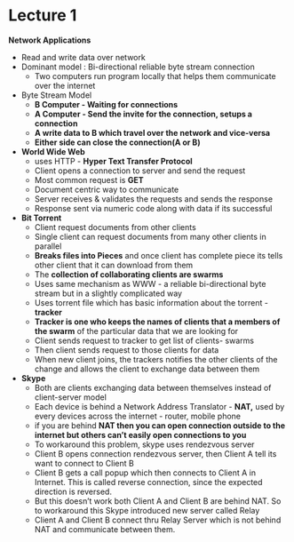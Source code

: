 # Lecture 1

**Network Applications**

- Read and write data over network
- Dominant model : Bi-directional reliable byte stream connection
    - Two computers run program locally that helps them communicate over the internet
- Byte Stream Model
    - **B Computer - Waiting for connections**
    - **A Computer - Send the invite for the connection, setups a connection**
    - **A write data to B which travel over the network and vice-versa**
    - **Either side can close the connection(A or B)**
- **World Wide Web**
    - uses HTTP - **Hyper Text Transfer Protocol**
    - Client opens a connection to server and send the request
    - Most common request is **GET**
    - Document centric way to communicate
    - Server receives & validates the requests and sends the response
    - Response sent via numeric code along with data if its successful
- **Bit Torrent**
    - Client request documents from other clients
    - Single client can request documents from many other clients in parallel
    - **Breaks files into Pieces** and once client has complete piece its tells other client that it can download from them
    - The **collection of collaborating clients are swarms**
    - Uses same mechanism as WWW - a reliable bi-directional byte stream but in a slightly complicated way
    - Uses torrent file which has basic information about the torrent - **tracker**
    - **Tracker is one who keeps the names of clients that a members of the swarm** of the particular data that we are looking for
    - Client sends request to tracker to get list of clients- swarms
    - Then client sends request to those clients for data
    - When new client joins, the trackers notifies the other clients of the change and allows the client to exchange data between them
- **Skype**
    - Both are clients exchanging data between themselves instead of client-server model
    - Each device is behind a Network Address Translator - **NAT,** used by every devices across the internet - router, mobile phone
    - if you are behind **NAT then you can open connection outside to the internet but others can’t easily open connections to you**
    - To workaround this problem, skype uses rendezvous server
    - Client B opens connection rendezvous server, then Client A tell its want to connect to Client B
    - Client B gets a call popup which then connects to Client A in Internet. This is called reverse connection, since the expected direction is reversed.
    - But this doesn’t work both Client A and Client B are behind NAT. So to workaround this Skype introduced new server called Relay
    - Client A and Client B connect thru Relay Server which is not behind NAT and communicate between them.